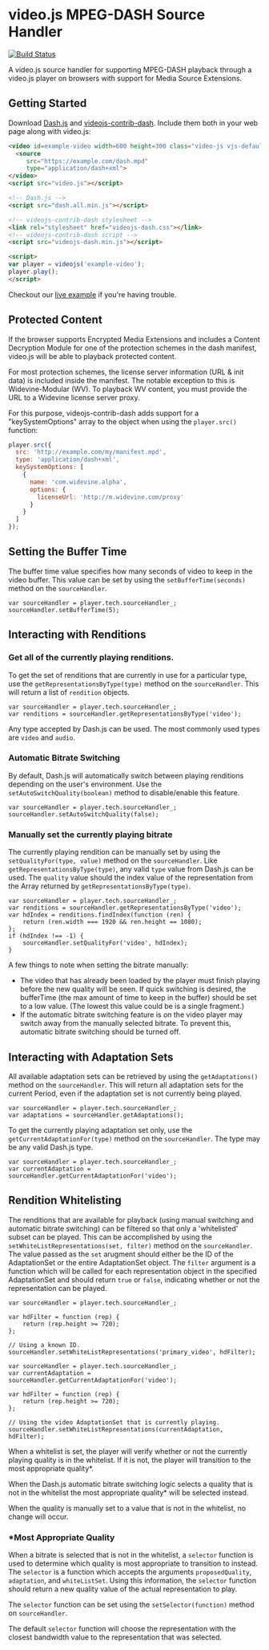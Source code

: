 # video.js MPEG-DASH Source Handler

[![Build Status](https://travis-ci.org/videojs/videojs-contrib-dash.svg?branch=master)](https://travis-ci.org/videojs/videojs-contrib-dash)

A video.js source handler for supporting MPEG-DASH playback through a video.js player on browsers with support for Media Source Extensions.

## Getting Started

Download [Dash.js](https://github.com/Dash-Industry-Forum/dash.js/releases) and [videojs-contrib-dash](https://github.com/videojs/videojs-contrib-dash/releases). Include them both in your web page along with video.js:

```html
<video id=example-video width=600 height=300 class="video-js vjs-default-skin" controls>
  <source
     src="https://example.com/dash.mpd"
     type="application/dash+xml">
</video>
<script src="video.js"></script>

<!-- Dash.js -->
<script src="dash.all.min.js"></script>

<!-- videojs-contrib-dash stylesheet -->
<link rel="stylesheet" href="videojs-dash.css"></link>
<!-- videojs-contrib-dash script -->
<script src="videojs-dash.min.js"></script>

<script>
var player = videojs('example-video');
player.play();
</script>
```

Checkout our [live example](http://videojs.github.io/videojs-contrib-dash/) if you're having trouble.

## Protected Content

If the browser supports Encrypted Media Extensions and includes a Content Decryption Module for one of the protection schemes in the dash manifest, video.js will be able to playback protected content.

For most protection schemes, the license server information (URL &amp; init data) is included inside the manifest. The notable exception to this is Widevine-Modular (WV). To playback WV content, you must provide the URL to a Widevine license server proxy.

For this purpose, videojs-contrib-dash adds support for a "keySystemOptions" array to the object when using the `player.src()` function:

```javascript
player.src({
  src: 'http://example.com/my/manifest.mpd',
  type: 'application/dash+xml',
  keySystemOptions: [
    {
      name: 'com.widevine.alpha',
      options: {
        licenseUrl: 'http://m.widevine.com/proxy'
      }
    }
  ]
});
```

## Setting the Buffer Time

The buffer time value specifies how many seconds of video to keep in the video buffer.  This value can be set by using the `setBufferTime(seconds)` method on the `sourceHandler`.

```
var sourceHandler = player.tech.sourceHandler_;
sourceHandler.setBufferTime(5);
```

## Interacting with Renditions

### Get all of the currently playing renditions.

To get the set of renditions that are currently in use for a particular type, use the `getRepresentationsByType(type)` method on the `sourceHandler`.  This will return a list of `rendition` objects.

```
var sourceHandler = player.tech.sourceHandler_;
var renditions = sourceHandler.getRepresentationsByType('video');
```

Any type accepted by Dash.js can be used.  The most commonly used types are `video` and `audio`.

### Automatic Bitrate Switching

By default, Dash.js will automatically switch between playing renditions depending on the user's environment.  Use the `setAutoSwitchQuality(boolean)` method to disable/enable this feature.

```
var sourceHandler = player.tech.sourceHandler_;
sourceHandler.setAutoSwitchQuality(false);
```

### Manually set the currently playing bitrate

The currently playing rendition can be manually set by using the `setQualityFor(type, value)` method on the `sourceHandler`.  Like `getRepresentationsByType(type)`, any valid `type` value from Dash.js can be used.  The `quality` value should the index value of the representation from the Array returned by `getRepresentationsByType(type)`.

```
var sourceHandler = player.tech.sourceHandler_;
var renditions = sourceHandler.getRepresentationsByType('video');
var hdIndex = renditions.findIndex(function (ren) {
    return (ren.width === 1920 && ren.height == 1080);
};
if (hdIndex !== -1) {
    sourceHandler.setQualityFor('video', hdIndex);
}
```

A few things to note when setting the bitrate manually:

* The video that has already been loaded by the player must finish playing before the new quality will be seen.  If quick switching is desired, the bufferTime (the max amount of time to keep in the buffer) should be set to a low value.  (The lowest this value could be is a single fragment.)
* If the automatic bitrate switching feature is *on* the video player may switch away from the manually selected bitrate.  To prevent this, automatic bitrate switching should be turned off.

## Interacting with Adaptation Sets

All available adaptation sets can be retrieved by using the `getAdaptations()` method on the `sourceHandler`.  This will return all adaptation sets for the current Period, even if the adaptation set is not currently being played.

```
var sourceHandler = player.tech.sourceHandler_;
var adaptations = sourceHandler.getAdaptations();
```

To get the currently playing adaptation set only, use the `getCurrentAdaptationFor(type)` method on the `sourceHandler`.  The type may be any valid Dash.js type.

```
var sourceHandler = player.tech.sourceHandler_;
var currentAdaptation = sourceHandler.getCurrentAdaptationFor('video');
```

## Rendition Whitelisting

The renditions that are available for playback (using manual switching and automatic bitrate switching) can be filtered so that only a 'whitelisted' subset can be played.  This can be accomplished by using the `setWhiteListRepresentations(set, filter)` method on the `sourceHandler`.  The value passed as the `set` arugment should either be the ID of the AdaptationSet or the entire AdaptationSet object.  The `filter` argument is a function which will be called for each representation object in the specified AdaptationSet and should return `true` or `false`, indicating whether or not the representation can be played.

```
var sourceHandler = player.tech.sourceHandler_;

var hdFilter = function (rep) {
    return (rep.height >= 720);
};

// Using a known ID.
sourceHandler.setWhiteListRepresentations('primary_video', hdFilter);
```

```
var sourceHandler = player.tech.sourceHandler_;
var currentAdaptation = sourceHandler.getCurrentAdaptationFor('video');

var hdFilter = function (rep) {
    return (rep.height >= 720);
};

// Using the video AdaptationSet that is currently playing.
sourceHandler.setWhiteListRepresentations(currentAdaptation, hdFilter);
```

When a whitelist is set, the player will verify whether or not the currently playing quality is in the whitelist.  If it is not, the player will transition to the most appropriate quality*.

When the Dash.js automatic bitrate switching logic selects a quality that is not in the whitelist the most appropriate quality* will be selected instead.

When the quality is manually set to a value that is not in the whitelist, no change will occur.

### *Most Appropriate Quality

When a bitrate is selected that is not in the whitelist, a `selector` function is used to determine which quality is most appropriate to transition to instead.  The `selector` is a function which accepts the arguments `proposedQuality`, `adaptation`, and `whiteListSet`.  Using this information, the `selector` function should return a new quality value of the actual representation to play.

The `selector` function can be set using the `setSelector(function)` method on `sourceHandler`.

The default `selector` function will choose the representation with the closest bandwidth value to the representation that was selected.